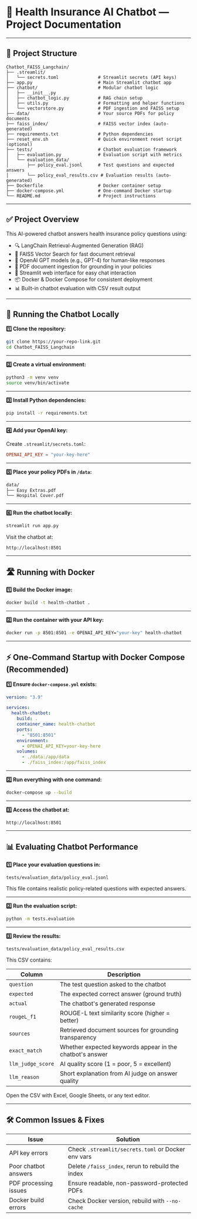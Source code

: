 # 🌺 Health Insurance AI Chatbot — Project Documentation

---

## 📁 Project Structure

```
Chatbot_FAISS_Langchain/
├── .streamlit/                     
│   └── secrets.toml               # Streamlit secrets (API keys)
├── app.py                         # Main Streamlit chatbot app
├── chatbot/                       # Modular chatbot logic
│   ├── __init__.py                
│   ├── chatbot_logic.py           # RAG chain setup
│   ├── utils.py                   # Formatting and helper functions
│   └── vectorstore.py             # PDF ingestion and FAISS setup
├── data/                          # Your source PDFs for policy documents
├── faiss_index/                   # FAISS vector index (auto-generated)
├── requirements.txt               # Python dependencies
├── reset_env.sh                   # Quick environment reset script (optional)
├── tests/                         # Chatbot evaluation framework
│   ├── evaluation.py              # Evaluation script with metrics
│   └── evaluation_data/
│       ├── policy_eval.jsonl      # Test questions and expected answers
│       └── policy_eval_results.csv # Evaluation results (auto-generated)
├── Dockerfile                     # Docker container setup
├── docker-compose.yml             # One-command Docker startup
└── README.md                      # Project instructions
```

---

## ✅ Project Overview

This AI-powered chatbot answers health insurance policy questions using:

* 🔍 LangChain Retrieval-Augmented Generation (RAG)
* 🐂 FAISS Vector Search for fast document retrieval
* 🧠 OpenAI GPT models (e.g., GPT-4) for human-like responses
* 📜 PDF document ingestion for grounding in your policies
* 📝 Streamlit web interface for easy chat interaction
* 📦 Docker & Docker Compose for consistent deployment
* 📊 Built-in chatbot evaluation with CSV result output

---

## 🚀 Running the Chatbot Locally

**1️⃣ Clone the repository:**

```bash
git clone https://your-repo-link.git
cd Chatbot_FAISS_Langchain
```

---

**2️⃣ Create a virtual environment:**

```bash
python3 -m venv venv
source venv/bin/activate
```

---

**3️⃣ Install Python dependencies:**

```bash
pip install -r requirements.txt
```

---

**4️⃣ Add your OpenAI key:**

Create `.streamlit/secrets.toml`:

```toml
OPENAI_API_KEY = "your-key-here"
```

---

**5️⃣ Place your policy PDFs in `/data`:**

```bash
data/
├── Easy Extras.pdf
└── Hospital Cover.pdf
```

---

**6️⃣ Run the chatbot locally:**

```bash
streamlit run app.py
```

Visit the chatbot at:

```
http://localhost:8501
```

---

## 🛣️ Running with Docker

**1️⃣ Build the Docker image:**

```bash
docker build -t health-chatbot .
```

---

**2️⃣ Run the container with your API key:**

```bash
docker run -p 8501:8501 -e OPENAI_API_KEY="your-key" health-chatbot
```

---

## ⚡️ One-Command Startup with Docker Compose (Recommended)

**1️⃣ Ensure `docker-compose.yml` exists:**

```yaml
version: "3.9"

services:
  health-chatbot:
    build: .
    container_name: health-chatbot
    ports:
      - "8501:8501"
    environment:
      - OPENAI_API_KEY=your-key-here
    volumes:
      - ./data:/app/data
      - ./faiss_index:/app/faiss_index
```

---

**2️⃣ Run everything with one command:**

```bash
docker-compose up --build
```

---

**3️⃣ Access the chatbot at:**

```
http://localhost:8501
```

---

## 📊 Evaluating Chatbot Performance

**1️⃣ Place your evaluation questions in:**

```
tests/evaluation_data/policy_eval.jsonl
```

This file contains realistic policy-related questions with expected answers.

---

**2️⃣ Run the evaluation script:**

```bash
python -m tests.evaluation
```

---

**3️⃣ Review the results:**

```
tests/evaluation_data/policy_eval_results.csv
```

This CSV contains:

| Column            | Description                                              |
| ----------------- | -------------------------------------------------------- |
| `question`        | The test question asked to the chatbot                   |
| `expected`        | The expected correct answer (ground truth)               |
| `actual`          | The chatbot's generated response                         |
| `rougeL_f1`       | ROUGE-L text similarity score (higher = better)          |
| `sources`         | Retrieved document sources for grounding transparency    |
| `exact_match`     | Whether expected keywords appear in the chatbot's answer |
| `llm_judge_score` | AI quality score (1 = poor, 5 = excellent)               |
| `llm_reason`      | Short explanation from AI judge on answer quality        |

Open the CSV with Excel, Google Sheets, or any text editor.

---

## 🛠️ Common Issues & Fixes

| Issue                 | Solution                                           |
| --------------------- | -------------------------------------------------- |
| API key errors        | Check `.streamlit/secrets.toml` or Docker env vars |
| Poor chatbot answers  | Delete `/faiss_index`, rerun to rebuild the index  |
| PDF processing issues | Ensure readable, non-password-protected PDFs       |
| Docker build errors   | Check Docker version, rebuild with `--no-cache`    |


```
